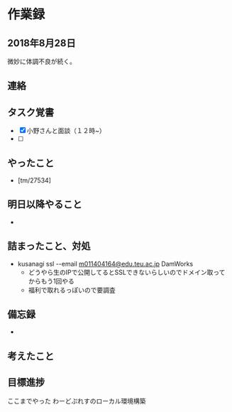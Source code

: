 # 作業録  
## 2018年8月28日 
微妙に体調不良が続く。
## 連絡


## タスク覚書
- [x] 小野さんと面談（１２時~）
- [ ] 


## やったこと 
- [tm/27534]


## 明日以降やること
- 

## 詰まったこと、対処
- kusanagi ssl --email m011404164@edu.teu.ac.jp DamWorks
	- どうやら生のIPで公開してるとSSLできないらしいのでドメイン取ってからもう1回やる
	- 福利で取れるっぽいので要調査

## 備忘録  
- 

## 考えたこと

## 目標進捗
ここまでやった
わーどぷれすのローカル環境構築
